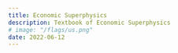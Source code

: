 ```yaml
---
title: Economic Superphysics
description: Textbook of Economic Superphysics
# image: "/flags/us.png"
date: 2022-06-12
---
```

